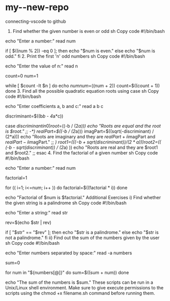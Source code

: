# my--new-repo
connecting-vscode to github
1. Find whether the given number is even or odd
sh
Copy code
#!/bin/bash

echo "Enter a number:"
read num

if [ $((num % 2)) -eq 0 ]; then
    echo "$num is even."
else
    echo "$num is odd."
fi
2. Print the first 'n' odd numbers
sh
Copy code
#!/bin/bash

echo "Enter the value of n:"
read n

count=0
num=1

while [ $count -lt $n ]
do
    echo $num
    num=$((num + 2))
    count=$((count + 1))
done
3. Find all the possible quadratic equation roots using case
sh
Copy code
#!/bin/bash

echo "Enter coefficients a, b and c:"
read a b c

discriminant=$((b*b - 4*a*c))

case $discriminant in
    0)
        root=$((-b / (2*a)))
        echo "Roots are equal and the root is $root."
        ;;
    -*)
        realPart=$((-b / (2*a)))
        imagPart=$((sqrt(-discriminant) / (2*a)))
        echo "Roots are imaginary and they are $realPart + i$imagPart and $realPart - i$imagPart."
        ;;
    *)
        root1=$(( (-b + sqrt(discriminant)) / (2*a) ))
        root2=$(( (-b - sqrt(discriminant)) / (2*a) ))
        echo "Roots are real and they are $root1 and $root2."
        ;;
esac
4. Find the factorial of a given number
sh
Copy code
#!/bin/bash

echo "Enter a number:"
read num

factorial=1

for (( i=1; i<=num; i++ ))
do
  factorial=$((factorial * i))
done

echo "Factorial of $num is $factorial."
Additional Exercises
i) Find whether the given string is a palindrome
sh
Copy code
#!/bin/bash

echo "Enter a string:"
read str

rev=$(echo $str | rev)

if [ "$str" == "$rev" ]; then
    echo "$str is a palindrome."
else
    echo "$str is not a palindrome."
fi
ii) Find out the sum of the numbers given by the user
sh
Copy code
#!/bin/bash

echo "Enter numbers separated by space:"
read -a numbers

sum=0

for num in "${numbers[@]}"
do
    sum=$((sum + num))
done

echo "The sum of the numbers is $sum."
These scripts can be run in a Unix/Linux shell environment. Make sure to give execute permissions to the scripts using the chmod +x filename.sh command before running them.
